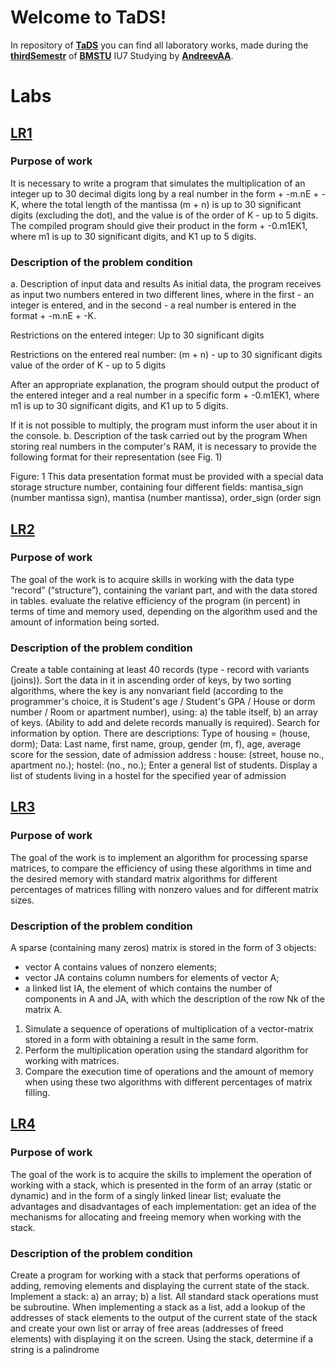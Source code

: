 # Welcome to TaDS!

In repository of **[TaDS](https://github.com/AndreevAA/BMSTU/tree/master/thirdSemestr/typesAndDataStructures)** you can find all laboratory works, made during the **[thirdSemestr](https://github.com/AndreevAA/BMSTU/tree/master/thirdSemestr)** of **[BMSTU](https://github.com/AndreevAA/BMSTU)** IU7 Studying by **[AndreevAA](https://github.com/AndreevAA)**.

# Labs

## [LR1](https://github.com/AndreevAA/BMSTU/tree/master/thirdSemestr/typesAndDataStructures/LR1)

### Purpose of work
It is necessary to write a program that simulates the multiplication of an integer up to 30 decimal digits long by a real number in the form + -m.nE + -K, where the total length of the mantissa (m + n) is up to 30 significant digits (excluding the dot), and the value is of the order of K - up to 5 digits. The compiled program should give their product in the form + -0.m1EK1, where m1 is up to 30 significant digits, and K1 up to 5 digits.

### Description of the problem condition

a. Description of input data and results
As initial data, the program receives as input two numbers entered in two different lines, where in the first - an integer is entered, and in the second - a real number is entered in the format + -m.nE + -K.

Restrictions on the entered integer:
Up to 30 significant digits

Restrictions on the entered real number:
 (m + n) - up to 30 significant digits
value of the order of K - up to 5 digits

After an appropriate explanation, the program should output the product of the entered integer and a real number in a specific form + -0.m1EK1, where m1 is up to 30 significant digits, and K1 up to 5 digits.

If it is not possible to multiply, the program must inform the user about it in the console.
b. Description of the task carried out by the program
When storing real numbers in the computer's RAM, it is necessary to provide the following format for their representation (see Fig. 1)

Figure: 1
This data presentation format must be provided with a special data storage structure number, containing four different fields: mantisa_sign (number mantissa sign), mantisa (number mantissa), order_sign (order sign

## [LR2](https://github.com/AndreevAA/BMSTU/tree/master/thirdSemestr/typesAndDataStructures/LR2)

### Purpose of work
The goal of the work is to acquire skills in working with the data type “record” (“structure”), containing the variant part, and with the data stored in tables. evaluate the relative efficiency of the program (in percent) in terms of time and memory used, depending on the algorithm used and the amount of information being sorted.

### Description of the problem condition

Create a table containing at least 40 records (type - record with variants (joins)). Sort the data in it in ascending order of keys, by two sorting algorithms, where the key is any nonvariant field (according to the programmer's choice, it is Student's age / Student's GPA / House or dorm number / Room or apartment number), using: a) the table itself, b) an array of keys. (Ability to add and delete records manually is required). Search for information by option.
There are descriptions:
Type of housing = (house, dorm);
Data: Last name, first name, group, gender (m, f), age, average score for the session, date of admission
address :
house: (street, house no., apartment no.);
hostel: (no., no.);
Enter a general list of students.
Display a list of students living in a hostel for the specified year of admission

## [LR3](https://github.com/AndreevAA/BMSTU/tree/master/thirdSemestr/typesAndDataStructures/LR3)

### Purpose of work
The goal of the work is to implement an algorithm for processing sparse matrices, to compare the efficiency of using these algorithms in time and the desired memory with standard matrix algorithms for different percentages of matrices filling with nonzero values ​​and for different matrix sizes.

### Description of the problem condition

A sparse (containing many zeros) matrix is ​​stored in the form of 3 objects:
- vector A contains values ​​of nonzero elements;
- vector JA contains column numbers for elements of vector A;
- a linked list IA, the element of which contains the number of components in A and JA, with which the description of the row Nk of the matrix A.

1. Simulate a sequence of operations of multiplication of a vector-matrix stored in a form with obtaining a result in the same form.
2. Perform the multiplication operation using the standard algorithm for working with matrices.
3. Compare the execution time of operations and the amount of memory when using these two algorithms with different percentages of matrix filling.

## [LR4](https://github.com/AndreevAA/BMSTU/tree/master/thirdSemestr/typesAndDataStructures/LR4)

### Purpose of work
The goal of the work is to acquire the skills to implement the operation of working with a stack, which is presented in the form of an array (static or dynamic) and in the form of a singly linked linear list; evaluate the advantages and disadvantages of each implementation: get an idea of the mechanisms for allocating and freeing memory when working with the stack.

### Description of the problem condition

Create a program for working with a stack that performs operations of adding, removing elements and displaying the current state of the stack.
Implement a stack:
a) an array;
b) a list.
All standard stack operations must be subroutine. When implementing a stack as a list, add a lookup of the addresses of stack elements to the output of the current state of the stack and create your own list or array of free areas (addresses of freed elements) with displaying it on the screen.
Using the stack, determine if a string is a palindrome